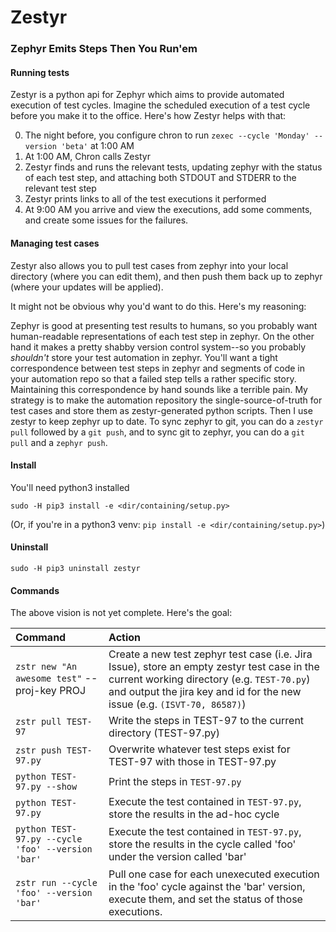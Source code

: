 # Zestyr
### **Z**ephyr **E**mits **S**teps **T**hen **Y**ou **R**un'em

#### Running tests

Zestyr is a python api for Zephyr which aims to provide automated execution of test cycles.  Imagine the scheduled execution of a test cycle before you make it to the office.  Here's how Zestyr helps with that:

 0. The night before, you configure chron to run `zexec --cycle 'Monday' --version 'beta'` at 1:00 AM
 1. At 1:00 AM, Chron calls Zestyr
 2. Zestyr finds and runs the relevant tests, updating zephyr with the status of each test step, and attaching both STDOUT and STDERR to the relevant test step
 3. Zestyr prints links to all of the test executions it performed
 4. At 9:00 AM you arrive and view the executions, add some comments, and create some issues for the failures.

#### Managing test cases

Zestyr also allows you to pull test cases from zephyr into your local directory (where you can edit them), and then push them back up to zephyr (where your updates will be applied).  

It might not be obvious why you'd want to do this.  Here's my reasoning:

Zephyr is good at presenting test results to humans, so you probably want human-readable representations of each test step in zephyr.  On the other hand it makes a pretty shabby version control system--so you probably *shouldn't* store your test automation in zephyr.  You'll want a tight correspondence between test steps in zephyr and segments of code in your automation repo so that a failed step tells a rather specific story.  Maintaining this correspondence by hand sounds like a terrible pain.  My strategy is to make the automation repository the single-source-of-truth for test cases and store them as zestyr-generated python scripts.  Then I use zestyr to keep zephyr up to date.  To sync zephyr to git, you can do a `zestyr pull` followed by a `git push`, and to sync git to zephyr, you can do a `git pull` and a `zephyr push`.

#### Install

You'll need python3 installed

    sudo -H pip3 install -e <dir/containing/setup.py>

(Or, if you're in a python3 venv: `pip install -e <dir/containing/setup.py>`)

#### Uninstall

    sudo -H pip3 uninstall zestyr

#### Commands

The above vision is not yet complete.  Here's the goal:

| Command | Action |
|:--|:--|
| `zstr new "An awesome test"` --proj-key PROJ | Create a new test zephyr test case (i.e. Jira Issue), store an empty zestyr test case in the current working directory (e.g. `TEST-70.py`) and output the jira key and id for the new issue (e.g. `(ISVT-70, 86587)`) |
| `zstr pull TEST-97` | Write the steps in TEST-97 to the current directory (TEST-97.py) |
| `zstr push TEST-97.py` | Overwrite whatever test steps exist for TEST-97 with those in TEST-97.py |
| `python TEST-97.py --show` | Print the steps in `TEST-97.py` |
| `python TEST-97.py` | Execute the test contained in `TEST-97.py`, store the results in the ad-hoc cycle |
| `python TEST-97.py --cycle 'foo' --version 'bar'` | Execute the test contained in `TEST-97.py`, store the results in the cycle called 'foo' under the version called 'bar' |
| `zstr run --cycle 'foo' --version 'bar'` | Pull one case for each unexecuted execution in the 'foo' cycle against the 'bar' version, execute them, and set the status of those executions. |
